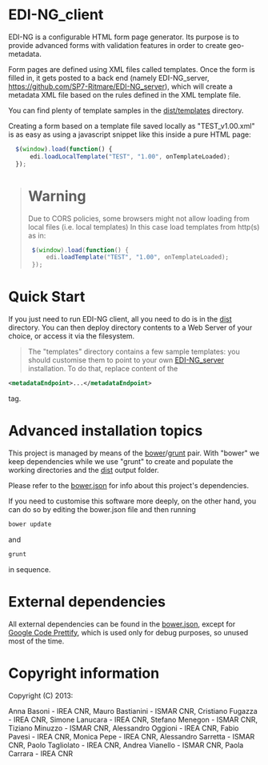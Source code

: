 EDI-NG_client
=============
EDI-NG is a configurable HTML form page generator.
Its purpose is to provide advanced forms with validation features in order to create geo-metadata.

Form pages are defined using XML files called templates.
Once the form is filled in, it gets posted to a back end (namely EDI-NG_server, https://github.com/SP7-Ritmare/EDI-NG_server), which will create a metadata XML file based on the rules defined in the XML template file.

You can find plenty of template samples in the [dist/templates](https://github.com/SP7-Ritmare/EDI-NG_client/tree/master/dist/templates) directory.

Creating a form based on a template file saved locally as "TEST_v1.00.xml" is as easy as using a javascript snippet like this inside a pure HTML page:
```javascript
  $(window).load(function() {
      edi.loadLocalTemplate("TEST", "1.00", onTemplateLoaded);
  });
```
> # Warning
> Due to CORS policies, some browsers might not allow loading from local files (i.e. local templates)
> In this case load templates from http(s) as in:
>```javascript
>  $(window).load(function() {
>      edi.loadTemplate("TEST", "1.00", onTemplateLoaded);
>  });
>```

# Quick Start
If you just need to run EDI-NG client, all you need to do is in the [dist](https://github.com/SP7-Ritmare/EDI-NG_client/tree/master/dist) directory.
You can then deploy directory contents to a Web Server of your choice, or access it via the filesystem.
> The "templates" directory contains a few sample templates: you should customise them to point to your own [EDI-NG_server](https://github.com/SP7-Ritmare/EDI-NG_server.git) installation.
> To do that, replace content of the 
```xml
<metadataEndpoint>...</metadataEndpoint>
```
tag.

# Advanced installation topics
This project is managed by means of the [bower](http://bower.io)/[grunt](http://gruntjs.com) pair.
With "bower" we keep dependencies while we use "grunt" to create and populate the working directories and the [dist](https://github.com/SP7-Ritmare/EDI-NG_client/tree/master/dist) output folder.

Please refer to the [bower.json](https://github.com/SP7-Ritmare/EDI-NG_client/blob/master/bower.json) for info about this project's dependencies.

If you need to customise this software more deeply, on the other hand, you can do so by editing the bower.json file and then running 
```bash
bower update
```
and 
```bash
grunt
```
in sequence.

# External dependencies
All external dependencies can be found in the [bower.json](https://github.com/SP7-Ritmare/EDI-NG_client/blob/master/bower.json), except for [Google Code Prettify](https://code.google.com/archive/p/google-code-prettify/), which is used only for debug purposes, so unused most of the time.

# Copyright information

Copyright (C) 2013:

Anna Basoni - IREA CNR,
Mauro Bastianini - ISMAR CNR,
Cristiano Fugazza - IREA CNR,
Simone Lanucara - IREA CNR,
Stefano Menegon - ISMAR CNR,
Tiziano Minuzzo - ISMAR CNR,
Alessandro Oggioni - IREA CNR,
Fabio Pavesi - IREA CNR,
Monica Pepe - IREA CNR,
Alessandro Sarretta - ISMAR CNR,
Paolo Tagliolato - IREA CNR,
Andrea Vianello - ISMAR CNR,
Paola Carrara - IREA CNR
